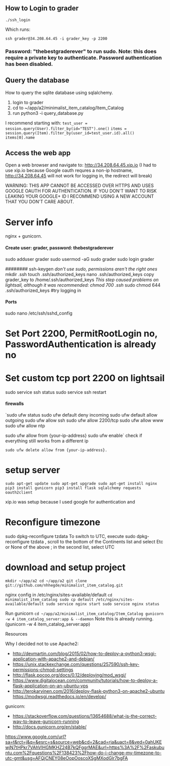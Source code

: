 ## How to Login to grader
`./ssh_login`

Which runs:

`ssh grader@34.208.64.45 -i grader_key -p 2200`
### Password: "thebestgraderever" to run sudo. Note: this does require a private key to authenticate. Password authentication has been disabled.

## Query the database
How to query the sqlite database using sqlalchemy.

1. login to grader
2. cd to ~/app/a2/minimalist_item_catalog/Item_Catalog
3. run python3 -i query_database.py

I recommend starting with:
`test_user = session.query(User).filter_by(id="TEST").one()`
`items = session.query(Item).filter_by(user_id=test_user.id).all()`
`items[0].name`

## Access the web app
Open a web browser and navigate to: 
http://34.208.64.45.xip.io
(I had to use xip.io because Google oauth requres a non-ip hostname, http://34.208.64.45 will not work for logging in, the redirect will break)

WARNING: THIS APP CANNOT BE ACCESSED OVER HTTPS AND USES GOOGLE OAUTH FOR AUTHENTICATION. IF YOU DON'T WANT TO RISK LEAKING YOUR GOOGLE+ ID I RECOMMEND USING A NEW ACCOUNT THAT YOU DON'T CARE ABOUT. 

# Server info

nginx + gunicorn. 

#### Create user: grader, password: thebestgraderever
sudo adduser grader
sudo usermod -aG sudo grader
sudo login grader


######## ssh-keygen
*don't use sudo, permissions aren't the right ones*
mkdir .ssh
touch .ssh/authorized_keys
nano .ssh/authorized_keys
copy grader_key to /home/.ssh/authorized_keys
*This step caused problems on lightsail, although it was recommended: chmod 700 .ssh*
sudo chmod 644 .ssh/authorized_keys
#try logging in




#### Ports
sudo nano /etc/ssh/sshd_config
# Set Port 2200, PermitRootLogin no, PasswordAuthentication is already no
# Set custom tcp port 2200 on lightsail

sudo service ssh status
sudo service ssh restart

#### firewalls
`sudo ufw status
sudo ufw default deny incoming
sudo ufw default allow outgoing
sudo ufw allow ssh
sudo ufw allow 2200/tcp
sudo ufw allow www
sudo ufw allow ntp

sudo ufw allow from {your-ip-address}
sudo ufw enable`
check if everything still works from a different ip

`sudo ufw delete allow from {your-ip-address}.`









# setup server
`sudo apt-get update
sudo apt-get upgrade
sudo apt-get install nginx
pip3 install gunicorn
pip3 install flask sqlalchemy requests oauth2client`

xip.io was setup because I used google for authentication and 

# Reconfigure timezone
sudo dpkg-reconfigure tzdata
To switch to UTC, execute sudo dpkg-reconfigure tzdata , scroll to the bottom of the Continents list and select Etc or None of the above ; in the second list, select UTC


# download and setup project



`mkdir ~/app/a2
cd ~/app/a2
git clone git://github.com/nhhegde/minimalist_item_catalog.git`

nginx config in /etc/nginx/sites-available/default
`cd minimalist_item_catalog
sudo cp default /etc/nginx/sites-available/default
sudo service nginx start
sudo service nginx status`

Run gunicorn
`cd ~/app/a2/minimalist_item_catalog/Item_Catalog
gunicorn -w 4 item_catalog_server:app & --daemon`
Note this is already running. (gunicorn -w 4 item_catalog_server:app)


Resources 

Why I decided not to use Apache2:

- http://devmartin.com/blog/2015/02/how-to-deploy-a-python3-wsgi-application-with-apache2-and-debian/
- https://unix.stackexchange.com/questions/257590/ssh-key-permissions-chmod-settings
- http://flask.pocoo.org/docs/0.12/deploying/mod_wsgi/
- https://www.digitalocean.com/community/tutorials/how-to-deploy-a-flask-application-on-an-ubuntu-vps
- http://terokarvinen.com/2016/deploy-flask-python3-on-apache2-ubuntu
https://modwsgi.readthedocs.io/en/develop/

gunicorn: 

- https://stackoverflow.com/questions/13654688/what-is-the-correct-way-to-leave-gunicorn-running
- http://docs.gunicorn.org/en/stable/

https://www.google.com/url?sa=t&rct=j&q=&esrc=s&source=web&cd=2&cad=rja&uact=8&ved=0ahUKEwjN7tHPkr7VAhVlHGMKHZ24B7kQFggrMAE&url=https%3A%2F%2Faskubuntu.com%2Fquestions%2F138423%2Fhow-do-i-change-my-timezone-to-utc-gmt&usg=AFQjCNEY08eOopOoscoXSgMXodGlr7bgFA